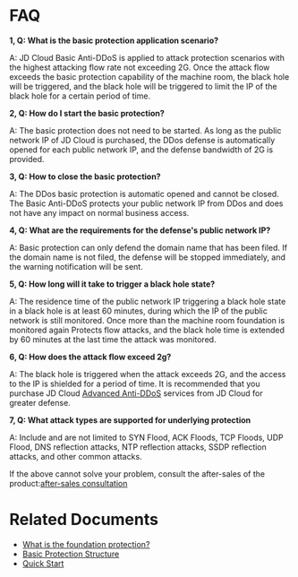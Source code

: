 # FAQ

**1, Q: What is the basic protection application scenario?**

A: JD Cloud Basic Anti-DDoS is applied to attack protection scenarios with the highest attacking flow rate not exceeding 2G. Once the attack flow exceeds the basic protection capability of the machine room, the black hole will be triggered, and the black hole will be triggered to limit the IP of the black hole for a certain period of time.

**2, Q: How do I start the basic protection?**

A: The basic protection does not need to be started. As long as the public network IP of JD Cloud is purchased, the DDos defense is automatically opened for each public network IP, and the defense bandwidth of 2G is provided.

**3, Q: How to close the basic protection?**

A: The DDos basic protection is automatic opened and cannot be closed. The Basic Anti-DDoS protects your public network IP from DDos and does not have any impact on normal business access.

**4, Q: What are the requirements for the defense's public network IP?**

A: Basic protection can only defend the domain name that has been filed. If the domain name is not filed, the defense will be stopped immediately, and the warning notification will be sent.

**5, Q: How long will it take to trigger a black hole state?**

A: The residence time of the public network IP triggering a black hole state in a black hole is at least 60 minutes, during which the IP of the public network is still monitored. Once more than the machine room foundation is monitored again
  Protects flow attacks, and the black hole time is extended by 60 minutes at the last time the attack was monitored.
  
**6, Q: How does the attack flow exceed 2g?**

A: The black hole is triggered when the attack exceeds 2G, and the access to the IP is shielded for a period of time. It is recommended that you purchase JD Cloud [Advanced Anti-DDoS](https://www.jdcloud.com/products/ipanti) services from JD Cloud for greater defense.

**7, Q: What attack types are supported for underlying protection**

A: Include and are not limited to SYN Flood, ACK Floods, TCP Floods, UDP Flood, DNS reflection attacks, NTP reflection attacks, SSDP reflection attacks, and other common attacks.

If the above cannot solve your problem, consult the after-sales of the product:[after-sales consultation](https://ticket.jdcloud.com/myorder/form?cateId=2&questionId=13)

# Related Documents

- [What is the foundation protection? ](https://github.com/jdcloudcom/cn/blob/edit/documentation/Cloud-Security/Basic-Anti-DDoS/Introduction/Overview.md)
- [Basic Protection Structure](https://github.com/jdcloudcom/cn/blob/edit/documentation/Cloud-Security/Basic-Anti-DDoS/Introduction/Basic-Infrastructure.md)
- [Quick Start](https://github.com/jdcloudcom/cn/blob/edit/documentation/Cloud-Security/Basic-Anti-DDoS/Getting-Started/Basic-Anti-DDos-Started.md)
